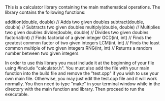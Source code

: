This is a calculator library containing the main mathematical operations.
The library contains the following functions:

addition(double, double)                 // Adds two given doubles
subtract(double, double)                 // Subtracts two given doubles
multiply(double, double)                 // Multiplies two given doubles
divide(double, double)                   // Divides two given doubles
factorial(int)                           // Finds factorial of a given integer
GCD(int, int)                            // Finds the greatest common factor of two given integers
LCM(int, int)                            // Finds the least common multiple of two given integers 
RNG(int, int)                            // Returns a random number between two given integers

In order to use this library you must include it at the beginning of your file using #include "calculator.h". You must also add the file with your main function into the build file and remove the "test.cpp" if you wish to use your own main file. Otherwise, you may just edit the test.cpp file and it will work normally. You then need to type "make" in your terminal window while in the directory with the main function and library. Then proceed to run the executable.
